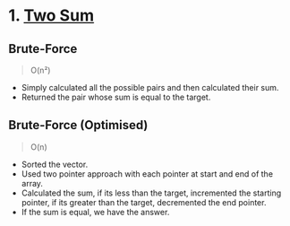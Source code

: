 # 1. [Two Sum](https://leetcode.com/problems/two-sum)

## Brute-Force
> O(n²)
- Simply calculated all the possible pairs and then calculated their sum.
- Returned the pair whose sum is equal to the target.

## Brute-Force (Optimised)
> O(n)
- Sorted the vector.
- Used two pointer approach with each pointer at start and end of the array.
- Calculated the sum, if its less than the target, incremented the starting pointer, if its greater than the target, decremented the end pointer.
- If the sum is equal, we have the answer.